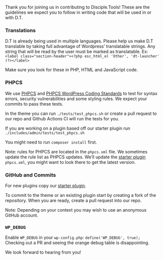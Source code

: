 Thank you for joining us in contributing to Disciple.Tools! These are the guidelines we expect you to follow in writing
code that will be used in or with D.T.

### Translations

D.T is already being used in multiple languages. Please help us make D.T translable by taking full advantage of
Wordpress’ translatable strings. Any string that will be read by the user must be marked as translatable. Ex:
`<label class="section-header"><?php esc_html_e( 'Other', 'dt-launcher' )?></label>`

Make sure you look for these in PHP, HTML and JavaScript code.

### PHPCS

We use [PHPCS](https://github.com/squizlabs/PHP_CodeSniffer)
and [PHPCS WordPress Coding Standards](https://github.com/WordPress-Coding-Standards/WordPress-Coding-Standards) to test
for syntax errors, security vulnerabilities and some styling rules. We expect your commits to pass these tests.

In the theme you can run `./tests/test_phpcs.sh` or create a pull request to our repo and Github Actions CI will run the
tests for you.

If you are working on a plugin based off our starter plugin run `./includes/admin/tests/test_phpcs.sh`

You might need to run `composer install` first.

Note: rules for PHPCS are located in the `phpcs.xml` file. We sometimes update the rule list as PHPCS updates. We’ll
update the [starter plugin](https://github.com/thecodezone/dt-launcher) `phpcs.xml`, you might want to look there to get
the latest version.

### GitHub and Commits

For new plugins copy our [starter plugin](https://github.com/thecodezone/dt-launcher).

To commit to the theme or an existing plugin start by creating a fork of the repository. When you are ready, create a
pull request into our repo.

Note: Depending on your context you may wish to use an anonymous GitHub account.

### `WP_DEBUG`

Enable `WP_DEBUG` in your `wp-config.php`: `define('WP_DEBUG', true);`
Checking out a PR and seeing the orange debug table is disappointing.

We look forward to hearing from you!
